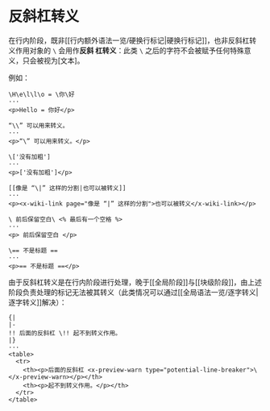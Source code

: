# 反斜杠转义

在行内阶段，既非[[行内额外语法一览/硬换行标记|硬换行标记]]，也非反斜杠转义作用对象的 `\` 会用作**反斜<wbr />
杠转义**：此类 `\` 之后的字符不会被赋予任何特殊意义，只会被视为[文本]。

例如：

```example
\H\e\l\l\o = \你\好
···
<p>Hello = 你好</p>
```

```example
“\\” 可以用来转义。
···
<p>“\” 可以用来转义。</p>
```

```example
\['没有加粗']
···
<p>['没有加粗']</p>
```

```example
[[像是 “\|” 这样的分割|也可以被转义]]
···
<p><x-wiki-link page="像是 “|” 这样的分割">也可以被转义</x-wiki-link></p>
```

```example
\ 前后保留空白\ <% 最后有一个空格 %>
···
<p> 前后保留空白 </p>
```

```example
\== 不是标题 ==
···
<p>== 不是标题 ==</p>
```

由于反斜杠转义是在行内阶段进行处理，晚于[[全局阶段]]与[[块级阶段]]，由上<wbr />
述阶段负责处理的标记无法被其转义（此类情况可以通过[[全局语法一览/逐字转义|逐字转义]]解决）：

```example
{|
|-
!! 后面的反斜杠 \!! 起不到转义作用。
|}
···
<table>
  <tr>
    <th><p>后面的反斜杠 <x-preview-warn type="potential-line-breaker">\</x-preview-warn></p></th>
    <th><p>起不到转义作用。</p></th>
  </tr>
</table>
```
